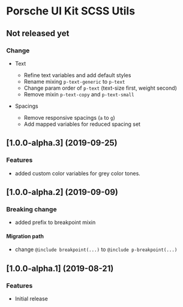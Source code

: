 # Porsche UI Kit SCSS Utils

## Not released yet

### Change
* Text
  * Refine text variables and add default styles
  * Rename mixing `p-text-generic` to `p-text`
  * Change param order of `p-text` (text-size first, weight second)
  * Remove mixin `p-text-copy` and `p-text-small`

* Spacings
  * Remove responsive spacings (`a` to `g`)
  * Add mapped variables for reduced spacing set


## [1.0.0-alpha.3] (2019-09-25)

### Features
* added custom color variables for grey color tones.


## [1.0.0-alpha.2] (2019-09-09)

### Breaking change
* added prefix to breakpoint mixin

#### Migration path
* change `@include breakpoint(...)` to `@include p-breakpoint(...)`


## [1.0.0-alpha.1] (2019-08-21)

### Features

* Initial release